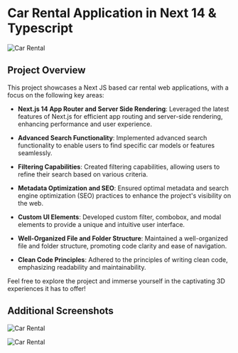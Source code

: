 # Car Rental Application in Next 14 & Typescript

![Car Rental](https://designs.arslanstack.com/car1.png)

## Project Overview

This project showcases a Next JS based car rental web applications, with a focus on the following key areas:

- **Next.js 14 App Router and Server Side Rendering**: Leveraged the latest features of Next.js for efficient app routing and server-side rendering, enhancing performance and user experience.

- **Advanced Search Functionality**: Implemented advanced search functionality to enable users to find specific car models or features seamlessly.

- **Filtering Capabilities**: Created filtering capabilities, allowing users to refine their search based on various criteria.

- **Metadata Optimization and SEO**: Ensured optimal metadata and search engine optimization (SEO) practices to enhance the project's visibility on the web.

- **Custom UI Elements**: Developed custom filter, combobox, and modal elements to provide a unique and intuitive user interface.

- **Well-Organized File and Folder Structure**: Maintained a well-organized file and folder structure, promoting code clarity and ease of navigation.

- **Clean Code Principles**: Adhered to the principles of writing clean code, emphasizing readability and maintainability.

Feel free to explore the project and immerse yourself in the captivating 3D experiences it has to offer!

## Additional Screenshots

![Car Rental](https://designs.arslanstack.com/car2.png) 


![Car Rental](https://designs.arslanstack.com/car3.png)
